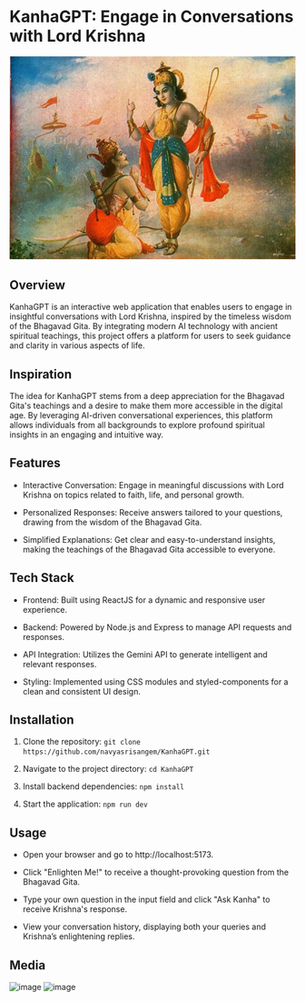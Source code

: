 # KanhaGPT: Engage in Conversations with Lord Krishna

![KanhaGPT](src/assets/images/krishna.jpg)

## Overview
KanhaGPT is an interactive web application that enables users to engage in insightful conversations with Lord Krishna, inspired by the timeless wisdom of the Bhagavad Gita. By integrating modern AI technology with ancient spiritual teachings, this project offers a platform for users to seek guidance and clarity in various aspects of life.

## Inspiration
The idea for KanhaGPT stems from a deep appreciation for the Bhagavad Gita's teachings and a desire to make them more accessible in the digital age. By leveraging AI-driven conversational experiences, this platform allows individuals from all backgrounds to explore profound spiritual insights in an engaging and intuitive way.

## Features
- Interactive Conversation: Engage in meaningful discussions with Lord Krishna on topics related to faith, life, and personal growth.

- Personalized Responses: Receive answers tailored to your questions, drawing from the wisdom of the Bhagavad Gita.

- Simplified Explanations: Get clear and easy-to-understand insights, making the teachings of the Bhagavad Gita accessible to everyone.

## Tech Stack
- Frontend: Built using ReactJS for a dynamic and responsive user experience.

- Backend: Powered by Node.js and Express to manage API requests and responses.

- API Integration: Utilizes the Gemini API to generate intelligent and relevant responses.

- Styling: Implemented using CSS modules and styled-components for a clean and consistent UI design.

## Installation
1. Clone the repository: `git clone https://github.com/navyasrisangem/KanhaGPT.git`

2. Navigate to the project directory: `cd KanhaGPT`

3. Install backend dependencies: `npm install`

4. Start the application: `npm run dev`

## Usage
- Open your browser and go to http://localhost:5173.

- Click "Enlighten Me!" to receive a thought-provoking question from the Bhagavad Gita.

- Type your own question in the input field and click "Ask Kanha" to receive Krishna's response.

- View your conversation history, displaying both your queries and Krishna’s enlightening replies.

## Media

<img width="1079" alt="image" src="https://github.com/user-attachments/assets/c356a9e7-aa4c-453a-a8eb-1f1966da0916" />

<img width="1004" alt="image" src="https://github.com/user-attachments/assets/3a572b38-5653-4576-b135-77d0b6aa39df" />









